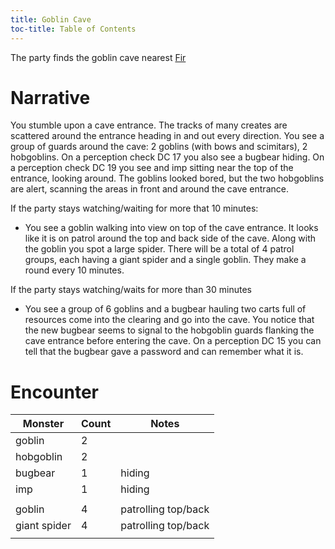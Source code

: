 ```yaml
---
title: Goblin Cave
toc-title: Table of Contents
---
```


The party finds the goblin cave nearest [Fir](../places/fir.md)

# Narrative

You stumble upon a cave entrance. The tracks of many creates are scattered around the entrance heading in and out every direction. You see a group of guards around the cave: 2 goblins (with bows and scimitars), 2 hobgoblins. On a perception check DC 17 you also see a bugbear hiding. On a perception check DC 19 you see and imp sitting near the top of the entrance, looking around. The goblins looked bored, but the two hobgoblins are alert, scanning the areas in front and around the cave entrance. 

If the party stays watching/waiting for more that 10 minutes:
- You see a goblin walking into view on top of the cave entrance. It looks like it is on patrol around the top and back side of the cave. Along with the goblin you spot a large spider. There will be a total of 4 patrol groups, each having a giant spider and a single goblin. They make a round every 10 minutes.

If the party stays watching/waits for more than 30 minutes
- You see a group of 6 goblins and a bugbear hauling two carts full of resources come into the clearing and go into the cave. You notice that the new  bugbear seems to signal to the hobgoblin guards flanking the cave entrance before entering the cave. On a perception DC 15 you can tell that the bugbear gave a password and can remember what it is.

# Encounter

| Monster      | Count | Notes               |
|--------------|-------|---------------------|
| goblin       | 2     |                     |
| hobgoblin    | 2     |                     |
| bugbear      | 1     | hiding              |
| imp          | 1     | hiding              |
|              |       |                     |
| goblin       | 4     | patrolling top/back |
| giant spider | 4     | patrolling top/back |
|              |       |                     |

